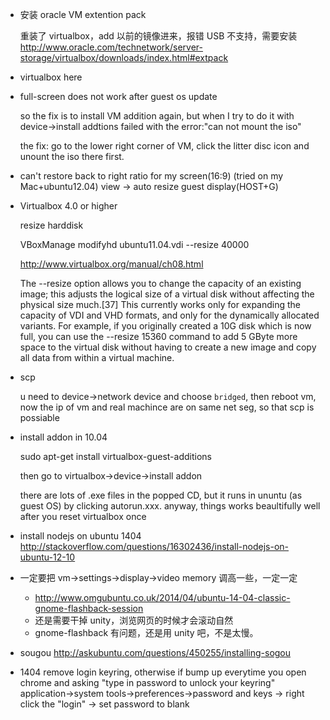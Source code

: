 - 安装 oracle VM extention pack

  重装了 virtualbox，add 以前的镜像进来，报错 USB 不支持，需要安装 
  http://www.oracle.com/technetwork/server-storage/virtualbox/downloads/index.html#extpack


* virtualbox here

* full-screen does not work after guest os update

  so the fix is to install VM addition again, but when I try to do it with device->install addtions
  failed with the error:"can not mount the iso"

  the fix: go to the lower right corner of VM, click the litter disc icon and unount the iso there first.

* can't restore back to right ratio for my screen(16:9) (tried on my Mac+ubuntu12.04)
  view -> auto resize guest display(HOST+G)

* Virtualbox 4.0 or higher

  resize harddisk

   VBoxManage modifyhd ubuntu11.04.vdi --resize 40000

  http://www.virtualbox.org/manual/ch08.html

  The --resize option allows you to change the capacity of an existing image; this adjusts the logical size of a virtual disk without affecting the physical size much.[37] This currently works only for expanding the capacity of VDI and VHD formats, and only for the dynamically allocated variants. For example, if you originally created a 10G disk which is now full, you can use the --resize 15360 command to add 5 GByte more space to the virtual disk without having to create a new image and copy all data from within a virtual machine.

* scp

  u need to device->network device and choose `bridged`, then reboot vm, now
  the ip of vm and real machince are on same net seg, so that scp is possiable

* install addon in 10.04

     sudo apt-get install virtualbox-guest-additions

  then go to virtualbox->device->install addon

  there are lots of .exe files in the popped CD, but it runs in ununtu (as guest
  OS) by clicking autorun.xxx. anyway, things works beaultifully well after you
  reset virtualbox once


- install nodejs on ubuntu 1404
  http://stackoverflow.com/questions/16302436/install-nodejs-on-ubuntu-12-10

- 一定要把 vm->settings->display->video memory 调高一些，一定一定
  - http://www.omgubuntu.co.uk/2014/04/ubuntu-14-04-classic-gnome-flashback-session
  - 还是需要干掉 unity，浏览网页的时候才会滚动自然
  - gnome-flashback 有问题，还是用 unity 吧，不是太慢。

- sougou
  http://askubuntu.com/questions/450255/installing-sogou

- 1404 remove login keyring, otherwise if bump up everytime you open chrome
  and asking "type in password to unlock your keyring"
  application->system tools->preferences->password and keys -> right click the
"login" -> set password to blank
